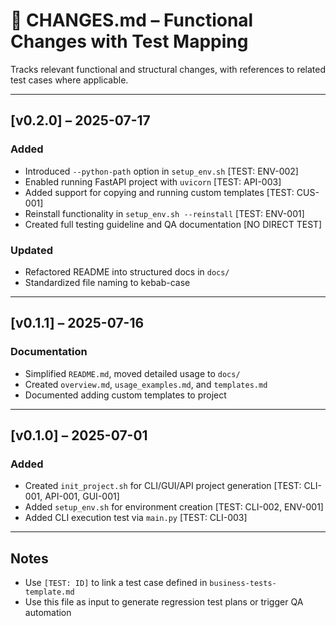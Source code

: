 # 📌 CHANGES.md – Functional Changes with Test Mapping

Tracks relevant functional and structural changes, with references to related test cases where applicable.

---

## [v0.2.0] – 2025-07-17

### Added
- Introduced `--python-path` option in `setup_env.sh` [TEST: ENV-002]
- Enabled running FastAPI project with `uvicorn` [TEST: API-003]
- Added support for copying and running custom templates [TEST: CUS-001]
- Reinstall functionality in `setup_env.sh --reinstall` [TEST: ENV-001]
- Created full testing guideline and QA documentation [NO DIRECT TEST]

### Updated
- Refactored README into structured docs in `docs/`
- Standardized file naming to kebab-case

---

## [v0.1.1] – 2025-07-16

### Documentation
- Simplified `README.md`, moved detailed usage to `docs/`
- Created `overview.md`, `usage_examples.md`, and `templates.md`
- Documented adding custom templates to project

---

## [v0.1.0] – 2025-07-01

### Added
- Created `init_project.sh` for CLI/GUI/API project generation [TEST: CLI-001, API-001, GUI-001]
- Added `setup_env.sh` for environment creation [TEST: CLI-002, ENV-001]
- Added CLI execution test via `main.py` [TEST: CLI-003]

---

## Notes

- Use `[TEST: ID]` to link a test case defined in `business-tests-template.md`
- Use this file as input to generate regression test plans or trigger QA automation